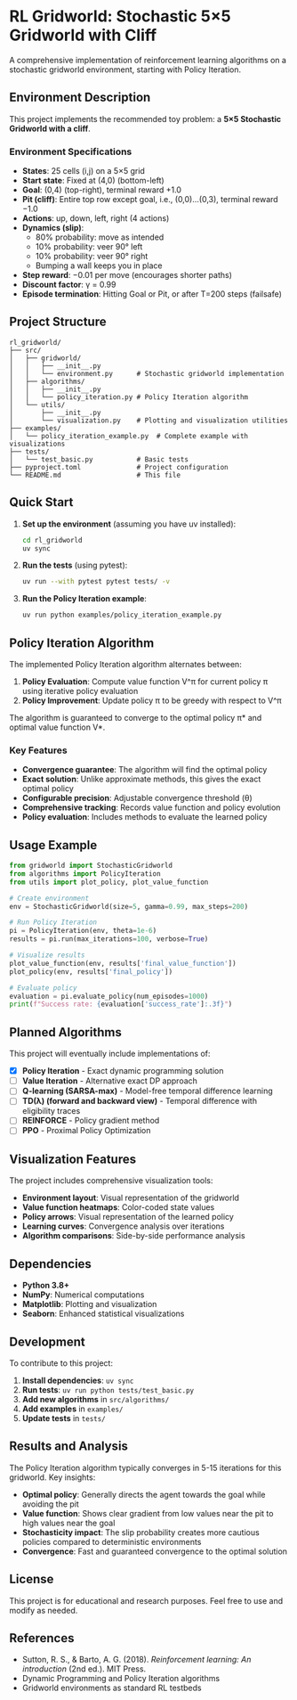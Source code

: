 # RL Gridworld: Stochastic 5×5 Gridworld with Cliff

A comprehensive implementation of reinforcement learning algorithms on a stochastic gridworld environment, starting with Policy Iteration.

## Environment Description

This project implements the recommended toy problem: a **5×5 Stochastic Gridworld with a cliff**.

### Environment Specifications

- **States**: 25 cells (i,j) on a 5×5 grid
- **Start state**: Fixed at (4,0) (bottom-left)
- **Goal**: (0,4) (top-right), terminal reward +1.0
- **Pit (cliff)**: Entire top row except goal, i.e., (0,0)…(0,3), terminal reward −1.0
- **Actions**: up, down, left, right (4 actions)
- **Dynamics (slip)**: 
  - 80% probability: move as intended
  - 10% probability: veer 90° left
  - 10% probability: veer 90° right
  - Bumping a wall keeps you in place
- **Step reward**: −0.01 per move (encourages shorter paths)
- **Discount factor**: γ = 0.99
- **Episode termination**: Hitting Goal or Pit, or after T=200 steps (failsafe)

## Project Structure

```
rl_gridworld/
├── src/
│   ├── gridworld/
│   │   ├── __init__.py
│   │   └── environment.py      # Stochastic gridworld implementation
│   ├── algorithms/
│   │   ├── __init__.py
│   │   └── policy_iteration.py # Policy Iteration algorithm
│   └── utils/
│       ├── __init__.py
│       └── visualization.py    # Plotting and visualization utilities
├── examples/
│   └── policy_iteration_example.py  # Complete example with visualizations
├── tests/
│   └── test_basic.py           # Basic tests
├── pyproject.toml              # Project configuration
└── README.md                   # This file
```

## Quick Start

1. **Set up the environment** (assuming you have uv installed):
   ```bash
   cd rl_gridworld
   uv sync
   ```

2. **Run the tests** (using pytest):
   ```bash
   uv run --with pytest pytest tests/ -v
   ```

3. **Run the Policy Iteration example**:
   ```bash
   uv run python examples/policy_iteration_example.py
   ```

## Policy Iteration Algorithm

The implemented Policy Iteration algorithm alternates between:

1. **Policy Evaluation**: Compute value function V^π for current policy π using iterative policy evaluation
2. **Policy Improvement**: Update policy π to be greedy with respect to V^π

The algorithm is guaranteed to converge to the optimal policy π* and optimal value function V*.

### Key Features

- **Convergence guarantee**: The algorithm will find the optimal policy
- **Exact solution**: Unlike approximate methods, this gives the exact optimal policy
- **Configurable precision**: Adjustable convergence threshold (θ)
- **Comprehensive tracking**: Records value function and policy evolution
- **Policy evaluation**: Includes methods to evaluate the learned policy

## Usage Example

```python
from gridworld import StochasticGridworld
from algorithms import PolicyIteration
from utils import plot_policy, plot_value_function

# Create environment
env = StochasticGridworld(size=5, gamma=0.99, max_steps=200)

# Run Policy Iteration
pi = PolicyIteration(env, theta=1e-6)
results = pi.run(max_iterations=100, verbose=True)

# Visualize results
plot_value_function(env, results['final_value_function'])
plot_policy(env, results['final_policy'])

# Evaluate policy
evaluation = pi.evaluate_policy(num_episodes=1000)
print(f"Success rate: {evaluation['success_rate']:.3f}")
```

## Planned Algorithms

This project will eventually include implementations of:

- [x] **Policy Iteration** - Exact dynamic programming solution
- [ ] **Value Iteration** - Alternative exact DP approach  
- [ ] **Q-learning (SARSA-max)** - Model-free temporal difference learning
- [ ] **TD(λ) (forward and backward view)** - Temporal difference with eligibility traces
- [ ] **REINFORCE** - Policy gradient method
- [ ] **PPO** - Proximal Policy Optimization

## Visualization Features

The project includes comprehensive visualization tools:

- **Environment layout**: Visual representation of the gridworld
- **Value function heatmaps**: Color-coded state values
- **Policy arrows**: Visual representation of the learned policy
- **Learning curves**: Convergence analysis over iterations
- **Algorithm comparisons**: Side-by-side performance analysis

## Dependencies

- **Python 3.8+**
- **NumPy**: Numerical computations
- **Matplotlib**: Plotting and visualization
- **Seaborn**: Enhanced statistical visualizations

## Development

To contribute to this project:

1. **Install dependencies**: `uv sync`
2. **Run tests**: `uv run python tests/test_basic.py`
3. **Add new algorithms** in `src/algorithms/`
4. **Add examples** in `examples/`
5. **Update tests** in `tests/`

## Results and Analysis

The Policy Iteration algorithm typically converges in 5-15 iterations for this gridworld. Key insights:

- **Optimal policy**: Generally directs the agent towards the goal while avoiding the pit
- **Value function**: Shows clear gradient from low values near the pit to high values near the goal
- **Stochasticity impact**: The slip probability creates more cautious policies compared to deterministic environments
- **Convergence**: Fast and guaranteed convergence to the optimal solution

## License

This project is for educational and research purposes. Feel free to use and modify as needed.

## References

- Sutton, R. S., & Barto, A. G. (2018). *Reinforcement learning: An introduction* (2nd ed.). MIT Press.
- Dynamic Programming and Policy Iteration algorithms
- Gridworld environments as standard RL testbeds
